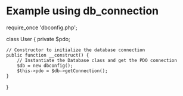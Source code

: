 # Example using db_connection
require_once 'dbconfig.php';

class User {
    private $pdo;

    // Constructor to initialize the database connection
    public function __construct() {
        // Instantiate the Database class and get the PDO connection
        $db = new dbconfig();
        $this->pdo = $db->getConnection();
    }
}
